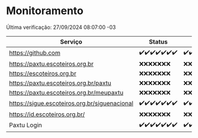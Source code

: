# Monitoramento

Última verificação: 27/09/2024 08:07:00 -03

|Serviço|Status|Últimas 24h|
|---|---|---|
|https://github.com|<span title="2024-09-20: OK=23">✔️</span><span title="2024-09-21: OK=23">✔️</span><span title="2024-09-22: OK=23">✔️</span><span title="2024-09-23: OK=23">✔️</span><span title="2024-09-24: OK=23">✔️</span><span title="2024-09-25: OK=23">✔️</span><span title="2024-09-26: OK=10">✔️</span>|<span title="26/09/2024 08:07:00 -03 : 200">✔️</span><span title="26/09/2024 09:15:00 -03 : 200">✔️</span><span title="26/09/2024 10:17:00 -03 : 200">✔️</span><span title="26/09/2024 11:06:00 -03 : 200">✔️</span><span title="26/09/2024 12:08:00 -03 : 200">✔️</span><span title="26/09/2024 13:09:00 -03 : 200">✔️</span><span title="26/09/2024 14:08:00 -03 : 200">✔️</span><span title="26/09/2024 15:10:00 -03 : 200">✔️</span><span title="26/09/2024 16:06:00 -03 : 200">✔️</span><span title="26/09/2024 17:08:00 -03 : 200">✔️</span><span title="26/09/2024 18:06:00 -03 : 200">✔️</span><span title="26/09/2024 19:07:00 -03 : 200">✔️</span><span title="26/09/2024 20:08:00 -03 : 200">✔️</span><span title="26/09/2024 21:39:00 -03 : 200">✔️</span><span title="26/09/2024 23:10:00 -03 : 200">✔️</span><span title="27/09/2024 00:14:00 -03 : 200">✔️</span><span title="27/09/2024 01:10:00 -03 : 200">✔️</span><span title="27/09/2024 02:08:00 -03 : 200">✔️</span><span title="27/09/2024 03:12:00 -03 : 200">✔️</span><span title="27/09/2024 04:08:00 -03 : 200">✔️</span><span title="27/09/2024 05:11:00 -03 : 200">✔️</span><span title="27/09/2024 06:09:00 -03 : 200">✔️</span><span title="27/09/2024 07:09:00 -03 : 200">✔️</span><span title="27/09/2024 08:07:00 -03 : 200">✔️</span>|
|https://paxtu.escoteiros.org.br|<span title="2024-09-20: Falhas=23">❌</span><span title="2024-09-21: Falhas=23">❌</span><span title="2024-09-22: Falhas=23">❌</span><span title="2024-09-23: Falhas=23">❌</span><span title="2024-09-24: Falhas=23">❌</span><span title="2024-09-25: Falhas=23">❌</span><span title="2024-09-26: Falhas=10">❌</span>|<span title="26/09/2024 08:07:00 -03 : 403">❌</span><span title="26/09/2024 09:15:00 -03 : 403">❌</span><span title="26/09/2024 10:17:00 -03 : 403">❌</span><span title="26/09/2024 11:06:00 -03 : 403">❌</span><span title="26/09/2024 12:08:00 -03 : 403">❌</span><span title="26/09/2024 13:09:00 -03 : 403">❌</span><span title="26/09/2024 14:08:00 -03 : 403">❌</span><span title="26/09/2024 15:10:00 -03 : 403">❌</span><span title="26/09/2024 16:06:00 -03 : 403">❌</span><span title="26/09/2024 17:08:00 -03 : 403">❌</span><span title="26/09/2024 18:06:00 -03 : 403">❌</span><span title="26/09/2024 19:07:00 -03 : 403">❌</span><span title="26/09/2024 20:08:00 -03 : 403">❌</span><span title="26/09/2024 21:39:00 -03 : 403">❌</span><span title="26/09/2024 23:10:00 -03 : 403">❌</span><span title="27/09/2024 00:14:00 -03 : 403">❌</span><span title="27/09/2024 01:10:00 -03 : 403">❌</span><span title="27/09/2024 02:08:00 -03 : 403">❌</span><span title="27/09/2024 03:12:00 -03 : 403">❌</span><span title="27/09/2024 04:08:00 -03 : 403">❌</span><span title="27/09/2024 05:11:00 -03 : 403">❌</span><span title="27/09/2024 06:09:00 -03 : 403">❌</span><span title="27/09/2024 07:09:00 -03 : 403">❌</span><span title="27/09/2024 08:07:00 -03 : 403">❌</span>|
|https://escoteiros.org.br|<span title="2024-09-20: Falhas=23">❌</span><span title="2024-09-21: Falhas=23">❌</span><span title="2024-09-22: Falhas=23">❌</span><span title="2024-09-23: Falhas=23">❌</span><span title="2024-09-24: Falhas=23">❌</span><span title="2024-09-25: Falhas=23">❌</span><span title="2024-09-26: Falhas=10">❌</span>|<span title="26/09/2024 08:07:00 -03 : 403">❌</span><span title="26/09/2024 09:15:00 -03 : 403">❌</span><span title="26/09/2024 10:17:00 -03 : 403">❌</span><span title="26/09/2024 11:06:00 -03 : 403">❌</span><span title="26/09/2024 12:08:00 -03 : 403">❌</span><span title="26/09/2024 13:09:00 -03 : 403">❌</span><span title="26/09/2024 14:08:00 -03 : 403">❌</span><span title="26/09/2024 15:10:00 -03 : 403">❌</span><span title="26/09/2024 16:06:00 -03 : 403">❌</span><span title="26/09/2024 17:08:00 -03 : 403">❌</span><span title="26/09/2024 18:06:00 -03 : 403">❌</span><span title="26/09/2024 19:07:00 -03 : 403">❌</span><span title="26/09/2024 20:08:00 -03 : 403">❌</span><span title="26/09/2024 21:39:00 -03 : 403">❌</span><span title="26/09/2024 23:10:00 -03 : 403">❌</span><span title="27/09/2024 00:14:00 -03 : 403">❌</span><span title="27/09/2024 01:10:00 -03 : 403">❌</span><span title="27/09/2024 02:08:00 -03 : 403">❌</span><span title="27/09/2024 03:12:00 -03 : 403">❌</span><span title="27/09/2024 04:08:00 -03 : 403">❌</span><span title="27/09/2024 05:11:00 -03 : 403">❌</span><span title="27/09/2024 06:09:00 -03 : 403">❌</span><span title="27/09/2024 07:09:00 -03 : 403">❌</span><span title="27/09/2024 08:07:00 -03 : 403">❌</span>|
|https://paxtu.escoteiros.org.br/paxtu|<span title="2024-09-20: Falhas=23">❌</span><span title="2024-09-21: Falhas=23">❌</span><span title="2024-09-22: Falhas=23">❌</span><span title="2024-09-23: Falhas=23">❌</span><span title="2024-09-24: Falhas=23">❌</span><span title="2024-09-25: Falhas=23">❌</span><span title="2024-09-26: Falhas=10">❌</span>|<span title="26/09/2024 08:07:00 -03 : 403">❌</span><span title="26/09/2024 09:15:00 -03 : 403">❌</span><span title="26/09/2024 10:17:00 -03 : 403">❌</span><span title="26/09/2024 11:06:00 -03 : 403">❌</span><span title="26/09/2024 12:08:00 -03 : 403">❌</span><span title="26/09/2024 13:09:00 -03 : 403">❌</span><span title="26/09/2024 14:08:00 -03 : 403">❌</span><span title="26/09/2024 15:10:00 -03 : 403">❌</span><span title="26/09/2024 16:06:00 -03 : 403">❌</span><span title="26/09/2024 17:08:00 -03 : 403">❌</span><span title="26/09/2024 18:06:00 -03 : 403">❌</span><span title="26/09/2024 19:07:00 -03 : 403">❌</span><span title="26/09/2024 20:08:00 -03 : 403">❌</span><span title="26/09/2024 21:39:00 -03 : 403">❌</span><span title="26/09/2024 23:10:00 -03 : 403">❌</span><span title="27/09/2024 00:14:00 -03 : 403">❌</span><span title="27/09/2024 01:10:00 -03 : 403">❌</span><span title="27/09/2024 02:08:00 -03 : 403">❌</span><span title="27/09/2024 03:12:00 -03 : 403">❌</span><span title="27/09/2024 04:08:00 -03 : 403">❌</span><span title="27/09/2024 05:11:00 -03 : 403">❌</span><span title="27/09/2024 06:09:00 -03 : 403">❌</span><span title="27/09/2024 07:09:00 -03 : 403">❌</span><span title="27/09/2024 08:07:00 -03 : 403">❌</span>|
|https://paxtu.escoteiros.org.br/meupaxtu|<span title="2024-09-20: Falhas=23">❌</span><span title="2024-09-21: Falhas=23">❌</span><span title="2024-09-22: Falhas=23">❌</span><span title="2024-09-23: Falhas=23">❌</span><span title="2024-09-24: Falhas=23">❌</span><span title="2024-09-25: Falhas=23">❌</span><span title="2024-09-26: Falhas=10">❌</span>|<span title="26/09/2024 08:07:00 -03 : 403">❌</span><span title="26/09/2024 09:15:00 -03 : 403">❌</span><span title="26/09/2024 10:17:00 -03 : 403">❌</span><span title="26/09/2024 11:06:00 -03 : 403">❌</span><span title="26/09/2024 12:08:00 -03 : 403">❌</span><span title="26/09/2024 13:09:00 -03 : 403">❌</span><span title="26/09/2024 14:08:00 -03 : 403">❌</span><span title="26/09/2024 15:10:00 -03 : 403">❌</span><span title="26/09/2024 16:06:00 -03 : 403">❌</span><span title="26/09/2024 17:08:00 -03 : 403">❌</span><span title="26/09/2024 18:06:00 -03 : 403">❌</span><span title="26/09/2024 19:07:00 -03 : 403">❌</span><span title="26/09/2024 20:08:00 -03 : 403">❌</span><span title="26/09/2024 21:39:00 -03 : 403">❌</span><span title="26/09/2024 23:10:00 -03 : 403">❌</span><span title="27/09/2024 00:14:00 -03 : 403">❌</span><span title="27/09/2024 01:10:00 -03 : 403">❌</span><span title="27/09/2024 02:08:00 -03 : 403">❌</span><span title="27/09/2024 03:12:00 -03 : 403">❌</span><span title="27/09/2024 04:08:00 -03 : 403">❌</span><span title="27/09/2024 05:11:00 -03 : 403">❌</span><span title="27/09/2024 06:09:00 -03 : 403">❌</span><span title="27/09/2024 07:09:00 -03 : 403">❌</span><span title="27/09/2024 08:07:00 -03 : 403">❌</span>|
|https://sigue.escoteiros.org.br/siguenacional|<span title="2024-09-20: OK=23">✔️</span><span title="2024-09-21: OK=23">✔️</span><span title="2024-09-22: OK=23">✔️</span><span title="2024-09-23: OK=23">✔️</span><span title="2024-09-24: OK=23">✔️</span><span title="2024-09-25: OK=23">✔️</span><span title="2024-09-26: OK=10">✔️</span>|<span title="26/09/2024 08:07:00 -03 : 200">✔️</span><span title="26/09/2024 09:15:00 -03 : 200">✔️</span><span title="26/09/2024 10:17:00 -03 : 200">✔️</span><span title="26/09/2024 11:06:00 -03 : 200">✔️</span><span title="26/09/2024 12:08:00 -03 : 200">✔️</span><span title="26/09/2024 13:09:00 -03 : 200">✔️</span><span title="26/09/2024 14:08:00 -03 : 200">✔️</span><span title="26/09/2024 15:10:00 -03 : 200">✔️</span><span title="26/09/2024 16:06:00 -03 : 200">✔️</span><span title="26/09/2024 17:08:00 -03 : 200">✔️</span><span title="26/09/2024 18:06:00 -03 : 200">✔️</span><span title="26/09/2024 19:07:00 -03 : 200">✔️</span><span title="26/09/2024 20:08:00 -03 : 200">✔️</span><span title="26/09/2024 21:39:00 -03 : 200">✔️</span><span title="26/09/2024 23:10:00 -03 : 200">✔️</span><span title="27/09/2024 00:14:00 -03 : 200">✔️</span><span title="27/09/2024 01:10:00 -03 : 200">✔️</span><span title="27/09/2024 02:08:00 -03 : 200">✔️</span><span title="27/09/2024 03:12:00 -03 : 200">✔️</span><span title="27/09/2024 04:08:00 -03 : 200">✔️</span><span title="27/09/2024 05:11:00 -03 : 200">✔️</span><span title="27/09/2024 06:09:00 -03 : 200">✔️</span><span title="27/09/2024 07:09:00 -03 : 200">✔️</span><span title="27/09/2024 08:07:00 -03 : 200">✔️</span>|
|https://id.escoteiros.org.br/|<span title="2024-09-20: Falhas=23">❌</span><span title="2024-09-21: Falhas=23">❌</span><span title="2024-09-22: Falhas=23">❌</span><span title="2024-09-23: Falhas=23">❌</span><span title="2024-09-24: Falhas=23">❌</span><span title="2024-09-25: Falhas=23">❌</span><span title="2024-09-26: Falhas=10">❌</span>|<span title="26/09/2024 08:07:00 -03 : 403">❌</span><span title="26/09/2024 09:15:00 -03 : 403">❌</span><span title="26/09/2024 10:17:00 -03 : 403">❌</span><span title="26/09/2024 11:06:00 -03 : 403">❌</span><span title="26/09/2024 12:08:00 -03 : 403">❌</span><span title="26/09/2024 13:09:00 -03 : 403">❌</span><span title="26/09/2024 14:08:00 -03 : 403">❌</span><span title="26/09/2024 15:10:00 -03 : 403">❌</span><span title="26/09/2024 16:06:00 -03 : 403">❌</span><span title="26/09/2024 17:08:00 -03 : 403">❌</span><span title="26/09/2024 18:06:00 -03 : 403">❌</span><span title="26/09/2024 19:07:00 -03 : 403">❌</span><span title="26/09/2024 20:08:00 -03 : 403">❌</span><span title="26/09/2024 21:39:00 -03 : 403">❌</span><span title="26/09/2024 23:10:00 -03 : 403">❌</span><span title="27/09/2024 00:14:00 -03 : 403">❌</span><span title="27/09/2024 01:10:00 -03 : 403">❌</span><span title="27/09/2024 02:08:00 -03 : 403">❌</span><span title="27/09/2024 03:12:00 -03 : 403">❌</span><span title="27/09/2024 04:08:00 -03 : 403">❌</span><span title="27/09/2024 05:11:00 -03 : 403">❌</span><span title="27/09/2024 06:09:00 -03 : 403">❌</span><span title="27/09/2024 07:09:00 -03 : 403">❌</span><span title="27/09/2024 08:07:00 -03 : 403">❌</span>|
|Paxtu Login|<span title="2024-09-20: OK=23">✔️</span><span title="2024-09-21: OK=23">✔️</span><span title="2024-09-22: OK=23">✔️</span><span title="2024-09-23: OK=23">✔️</span><span title="2024-09-24: OK=23">✔️</span><span title="2024-09-25: OK=23">✔️</span><span title="2024-09-26: OK=10">✔️</span>|<span title="26/09/2024 08:07:00 -03 : 200">✔️</span><span title="26/09/2024 09:15:00 -03 : 200">✔️</span><span title="26/09/2024 10:17:00 -03 : 200">✔️</span><span title="26/09/2024 11:06:00 -03 : 200">✔️</span><span title="26/09/2024 12:08:00 -03 : 200">✔️</span><span title="26/09/2024 13:09:00 -03 : 200">✔️</span><span title="26/09/2024 14:08:00 -03 : 200">✔️</span><span title="26/09/2024 15:10:00 -03 : 200">✔️</span><span title="26/09/2024 16:06:00 -03 : 200">✔️</span><span title="26/09/2024 17:08:00 -03 : 200">✔️</span><span title="26/09/2024 18:06:00 -03 : 200">✔️</span><span title="26/09/2024 19:07:00 -03 : 200">✔️</span><span title="26/09/2024 20:08:00 -03 : 200">✔️</span><span title="26/09/2024 21:39:00 -03 : 200">✔️</span><span title="26/09/2024 23:10:00 -03 : 200">✔️</span><span title="27/09/2024 00:14:00 -03 : 200">✔️</span><span title="27/09/2024 01:10:00 -03 : 200">✔️</span><span title="27/09/2024 02:08:00 -03 : 200">✔️</span><span title="27/09/2024 03:12:00 -03 : 200">✔️</span><span title="27/09/2024 04:08:00 -03 : 200">✔️</span><span title="27/09/2024 05:11:00 -03 : 200">✔️</span><span title="27/09/2024 06:09:00 -03 : 200">✔️</span><span title="27/09/2024 07:09:00 -03 : 200">✔️</span><span title="27/09/2024 08:07:00 -03 : 200">✔️</span>|
